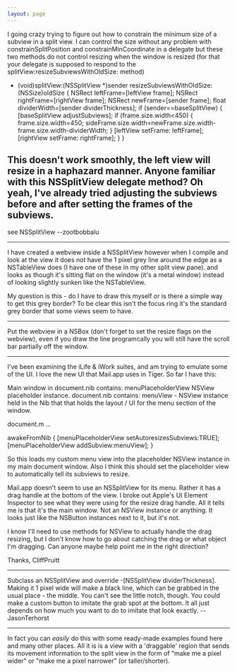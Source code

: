 ```yaml
---
layout: page
---
```


I going crazy trying to figure out how to constrain the minimum size of a subview in a split view. I can control the size without any problem with constrainSplitPosition and constrainMinCoordinate in a delegate but these two methods do not control resizing when the window is resized (for that your delegate is supposed to respond to the splitView:resizeSubviewsWithOldSize: method) 

    
- (void)splitView:(NSSplitView *)sender resizeSubviewsWithOldSize:(NSSize)oldSize {
    NSRect leftFrame=[leftView frame];
    NSRect rightFrame=[rightView frame];
    NSRect newFrame=[sender frame];
    float dividerWidth=[sender dividerThickness];
    if (sender==baseSplitView) {
           [baseSplitView adjustSubviews];
      	if (frame.size.width<450) {
                frame.size.width=450;
                sideFrame.size.width=newFrame.size.width-frame.size.width-dividerWidth;
           }
           [leftView setFrame: leftFrame];
           [rightView setFrame: rightFrame];
    }
}




This doesn't work smoothly, the left view will resize in a haphazard manner. Anyone familiar with this NSSplitView delegate method? Oh yeah, I've already tried adjusting the subviews before and after setting the frames of the subviews.
----

see NSSplitView --zootbobbalu

----

I have created a webview inside a NSSplitView however when I compile and look at the view it does not have the 1 pixel grey line around the edge as a NSTableView does (I have one of these in my other split view pane). and looks as though it's sitting flat on the window (it's a metal window) instead of looking slightly sunken like the NSTableView.

My question is this - do I have to draw this myself or is there a simple way to get this grey border? To be clear this isn't the focus ring it's the standard grey border that some views seem to have.

----

Put the webview in a NSBox (don't forget to set the resize flags on the webview), even if you draw the line programcally you will still have the scroll bar partially off the window.

----

I've been examining the iLife & iWork suites, and am trying to emulate some of the UI. I love the new UI that Mail.app uses in Tiger. So far I have this:

Main window in document.nib contains: menuPlaceholderView NSView placeholder instance.
document.nib contains: menuView -  NSView instance held in the Nib that that holds the layout / UI for the menu section of the window.

document.m ...

awakeFromNib
{
     [menuPlaceholderView setAutoresizesSubviews:TRUE];
     [menuPlaceholderView addSubview:menuView];
}

So this loads my custom menu view into the placeholder NSView instance in my main document window.  Also I think this should set the placeholder view to automatically tell its subviews to resize.

Mail.app doesn't seem to use an NSSplitView for its menu.  Rather it has a drag handle at the bottom of the view. I broke out Apple's UI Element Inspector to see what they were using for the resize drag handle.  All it tells me is that it's the main window.  Not an NSView instance or anything.  It looks just like the NSButton instances next to it, but it's not.

I know I'll need to use methods for NSView to actually handle the drag resizing, but I don't know how to go about catching the drag or what object I'm dragging.  Can anyone maybe help point me in the right direction?

Thanks, CliffPruitt

----

Subclass an NSSplitView and override -[NSSplitView dividerThickness].
Making it 1 pixel wide will make a black line, which can be grabbed in the usual place - the middle. You can't see the little notch, though. You could make a custom button to imitate the grab spot at the bottom. It all just depends on how much you want to do to imitate that look exactly. -- JasonTerhorst

----

In fact you can *easily* do this with some ready-made examples found here and many other places. All it is is a view with a 'draggable' region that sends its movement information to the split view in the form of "make me a pixel wider" or "make me a pixel narrower" (or taller/shorter).
